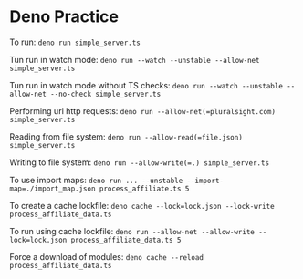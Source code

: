 # Deno Practice

To run: `deno run simple_server.ts`

Tun run in watch mode: `deno run --watch --unstable --allow-net simple_server.ts`

Tun run in watch mode without TS checks: `deno run --watch --unstable --allow-net --no-check simple_server.ts`

Performing url http requests: `deno run --allow-net(=pluralsight.com) simple_server.ts`

Reading from file system: `deno run --allow-read(=file.json) simple_server.ts`

Writing to file system: `deno run --allow-write(=.) simple_server.ts`

To use import maps: `deno run ... --unstable --import-map=./import_map.json process_affiliate.ts 5`

To create a cache lockfile: `deno cache --lock=lock.json --lock-write process_affiliate_data.ts`

To run using cache lockfile: `deno run --allow-net --allow-write --lock=lock.json process_affiliate_data.ts 5`

Force a download of modules: `deno cache --reload process_affiliate_data.ts`

